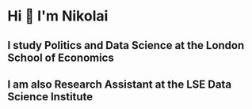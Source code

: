 # Hi 👋 I'm Nikolai

## I study Politics and Data Science at the London School of Economics
## I am also Research Assistant at the LSE Data Science Institute



